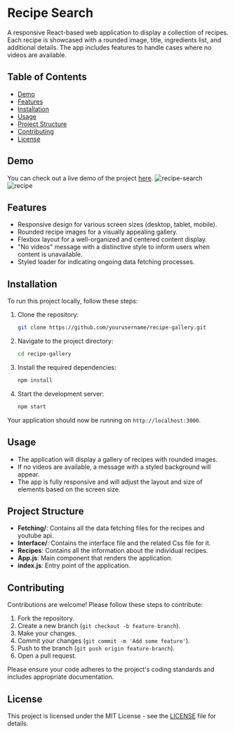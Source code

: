 # Recipe Search

A responsive React-based web application to display a collection of recipes. Each recipe is showcased with a rounded image, title, ingredients list, and additional details. The app includes features to handle cases where no videos are available.

## Table of Contents

- [Demo](#demo)
- [Features](#features)
- [Installation](#installation)
- [Usage](#usage)
- [Project Structure](#project-structure)
- [Contributing](#contributing)
- [License](#license)


## Demo

You can check out a live demo of the project [here](https://recipe-search-io.netlify.app/).
![recipe-search](https://github.com/user-attachments/assets/1fd00050-1ae3-400c-a51a-64dae24000a6)
![recipe](https://github.com/user-attachments/assets/4a68e74d-1e82-4de4-a301-d275b79fa26d)

## Features

- Responsive design for various screen sizes (desktop, tablet, mobile).
- Rounded recipe images for a visually appealing gallery.
- Flexbox layout for a well-organized and centered content display.
- "No videos" message with a distinctive style to inform users when content is unavailable.
- Styled loader for indicating ongoing data fetching processes.

## Installation

To run this project locally, follow these steps:

1. Clone the repository:
    ```bash
    git clone https://github.com/yourusername/recipe-gallery.git
    ```

2. Navigate to the project directory:
    ```bash
    cd recipe-gallery
    ```

3. Install the required dependencies:
    ```bash
    npm install
    ```

4. Start the development server:
    ```bash
    npm start
    ```

Your application should now be running on `http://localhost:3000`.

## Usage

- The application will display a gallery of recipes with rounded images.
- If no videos are available, a message with a styled background will appear.
- The app is fully responsive and will adjust the layout and size of elements based on the screen size.

## Project Structure

- **Fetching/**: Contains all the data fetching files for the recipes and youtube api.
- **Interface/**: Contains the interface file and the related Css file for it.
- **Recipes**: Contains all the information about the individual recipes.
- **App.js**: Main component that renders the application.
- **index.js**: Entry point of the application.

## Contributing

Contributions are welcome! Please follow these steps to contribute:

1. Fork the repository.
2. Create a new branch (`git checkout -b feature-branch`).
3. Make your changes.
4. Commit your changes (`git commit -m 'Add some feature'`).
5. Push to the branch (`git push origin feature-branch`).
6. Open a pull request.

Please ensure your code adheres to the project's coding standards and includes appropriate documentation.

## License

This project is licensed under the MIT License - see the [LICENSE](LICENSE) file for details.


